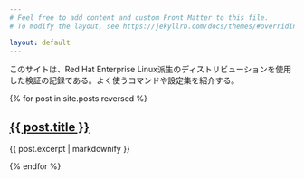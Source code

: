 ```yaml
---
# Feel free to add content and custom Front Matter to this file.
# To modify the layout, see https://jekyllrb.com/docs/themes/#overriding-theme-defaults

layout: default
---
```


このサイトは、Red Hat Enterprise Linux派生のディストリビューションを使用した検証の記録である。よく使うコマンドや設定集を紹介する。

{% for post in site.posts reversed %}
  <h2><a href="{{ site.baseurl }}{{ post.url }}">{{ post.title }}</a></h2>
  <p>{{ post.excerpt | markdownify }}</p>
{% endfor %}

